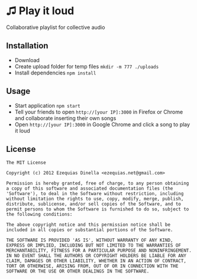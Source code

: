# ♫ Play it loud
Collaborative playlist for collective audio

## Installation
* Download
* Create upload folder for temp files ```mkdir -m 777 ./uploads```
* Install dependencies ```npm install```

## Usage
* Start application ```npm start```
* Tell your friends to open ```http://[your IP]:3000``` in Firefox or Chrome and collaborate inserting their own songs
* Open ```http://[your IP]:3000``` in Google Chrome and click a song to play it loud

## License
```
The MIT License

Copyright (c) 2012 Ezequias Dinella <ezequias.net@gmail.com>

Permission is hereby granted, free of charge, to any person obtaining
a copy of this software and associated documentation files (the
'Software'), to deal in the Software without restriction, including
without limitation the rights to use, copy, modify, merge, publish,
distribute, sublicense, and/or sell copies of the Software, and to
permit persons to whom the Software is furnished to do so, subject to
the following conditions:

The above copyright notice and this permission notice shall be
included in all copies or substantial portions of the Software.

THE SOFTWARE IS PROVIDED 'AS IS', WITHOUT WARRANTY OF ANY KIND,
EXPRESS OR IMPLIED, INCLUDING BUT NOT LIMITED TO THE WARRANTIES OF
MERCHANTABILITY, FITNESS FOR A PARTICULAR PURPOSE AND NONINFRINGEMENT.
IN NO EVENT SHALL THE AUTHORS OR COPYRIGHT HOLDERS BE LIABLE FOR ANY
CLAIM, DAMAGES OR OTHER LIABILITY, WHETHER IN AN ACTION OF CONTRACT,
TORT OR OTHERWISE, ARISING FROM, OUT OF OR IN CONNECTION WITH THE
SOFTWARE OR THE USE OR OTHER DEALINGS IN THE SOFTWARE.
```